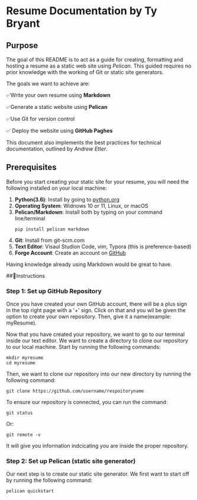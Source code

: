 # Resume Documentation by Ty Bryant

## Purpose
The goal of this README is to act as a guide for creating, formatting and hosting a resume as a static web site using _Pelican_.
This guided requires no prior knowledge with the working of Git or static site generators.

The goals we want to achieve are:

✅Write your own resume using **Markdown**

✅Generate a static website using **Pelican**

✅Use Git for version control

✅ Deploy the website using **GitHub Paghes**

This document also implements the best practices for technical documentation, outlined by _Andrew Etter_.

## Prerequisites
Before you start creating your static site for your resume, you will need the following installed on your local machine:
1) **Python(3.6)**: Install by going to [python.org](https://www.python.org/downloads)
2) **Operating System**: Widnows 10 or 11, Linux, or macOS
3) **Pelican/Markdown**: Install both by typing on your command line/terminal
   ```
   pip install pelican markdown
   ```
4) **Git**: Install from git-scm.com
5) **Text Editor**: Visaul Studion Code, vim, Typora (this is preference-based)
6) **Forge Account**: Create an account on [GitHub](https://github.com)

Having knowledge already using Markdown would be great to have.

##📝Instructions

### Step 1: Set up GitHub Repository

Once you have created your own GitHub account, there will be a plus sign in the top right page with a '+' sign. Click on that and you wil be given the option to create your own repository.
Then, give it a name(example: myResume).

Now that you have created your repository, we want to go to our terminal inside our text editor. We want to create a directory to clone our repository to our local machine. Start by running the following commands:
```
mkdir myresume
cd myresume
```
Then, we want to clone our repository into our new directory by running the following command:
```
git clone https://github.com/username/respoitoryname
```

To ensure our repository is connected, you can run the command:
```
git status
```
Or:
```
git remote -v
```
It will give you information indcicating you are inside the proper repository.

### Step 2: Set up Pelican (static site generator)

Our next step is to create our static site generator. We first want to start off by running the following command:
```
pelican quickstart
```




